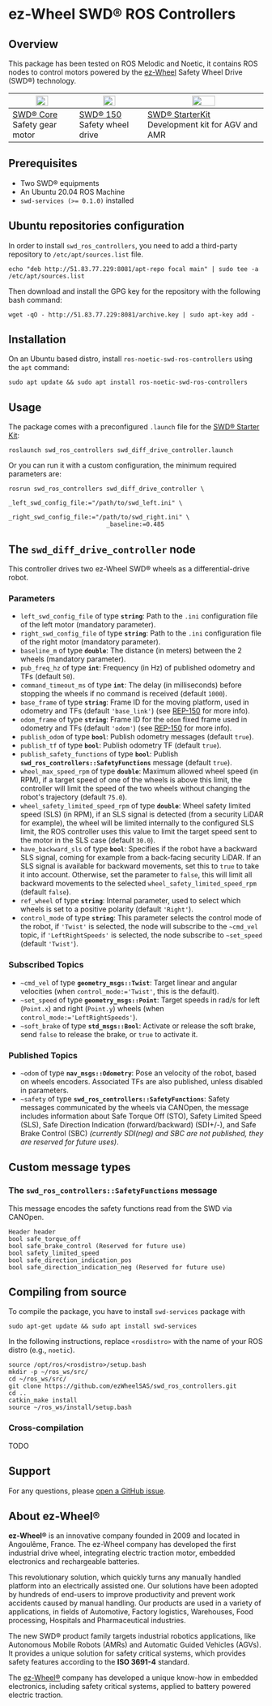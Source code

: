 # ez-Wheel SWD® ROS Controllers

## Overview
This package has been tested on ROS Melodic and Noetic, it contains ROS nodes to control motors powered by the [ez-Wheel](https://www.ez-wheel.com) Safety Wheel Drive (SWD®) technology.

<img src="https://www.ez-wheel.com/storage/image-product/visuels-swd-core-2-0-0.png" width="45%"></img> | <img src="https://www.ez-wheel.com/storage/image-product/roue-electrique-swd-150-2-0-0-0.png" width="45%"></img> | <img src="https://www.ez-wheel.com/storage/image-product/starterkit-ez-wheel-web-0-0-0.png" width="45%"></img> |
|------------|-------------|-------------|
| [SWD® Core](https://www.ez-wheel.com/en/safety-gear-motor) <br />Safety gear motor | [SWD® 150](https://www.ez-wheel.com/en/swd-150-safety-wheel-drive) <br />Safety wheel drive | [SWD® StarterKit](https://www.ez-wheel.com/en/development-kit-for-agv-and-amr) <br />Development kit for AGV and AMR |

## Prerequisites
- Two SWD® equipments
- An Ubuntu 20.04 ROS Machine
- `swd-services (>= 0.1.0)` installed

## Ubuntu repositories configuration

In order to install `swd_ros_controllers`, you need to add a third-party repository to `/etc/apt/sources.list` file.

```shell
echo "deb http://51.83.77.229:8081/apt-repo focal main" | sudo tee -a /etc/apt/sources.list
```

Then download and install the GPG key for the repository with the following bash command:

```shell
wget -qO - http://51.83.77.229:8081/archive.key | sudo apt-key add -
```

## Installation

On an Ubuntu based distro, install `ros-noetic-swd-ros-controllers` using the `apt` command:

```shell
sudo apt update && sudo apt install ros-noetic-swd-ros-controllers
```

## Usage

The package comes with a preconfigured `.launch` file for the [SWD® Starter Kit](https://www.ez-wheel.com/en/development-kit-for-agv-and-amr):

```shell
roslaunch swd_ros_controllers swd_diff_drive_controller.launch
```

Or you can run it with a custom configuration, the minimum required parameters are:

```shell
rosrun swd_ros_controllers swd_diff_drive_controller \
                           _left_swd_config_file:="/path/to/swd_left.ini" \
                           _right_swd_config_file:="/path/to/swd_right.ini" \
                           _baseline:=0.485
```

## The `swd_diff_drive_controller` node

This controller drives two ez-Wheel SWD® wheels as a differential-drive robot.

### Parameters

- `left_swd_config_file` of type **`string`**: Path to the `.ini` configuration file of the left motor (mandatory parameter).
- `right_swd_config_file` of type **`string`**: Path to the `.ini` configuration file of the right motor (mandatory parameter).
- `baseline_m` of type **`double`**: The distance (in meters) between the 2 wheels (mandatory parameter).
- `pub_freq_hz` of type **`int`**: Frequency (in Hz) of published odometry and TFs (default `50`).
- `command_timeout_ms` of type **`int`**: The delay (in milliseconds) before stopping the wheels if no command is received (default `1000`).
- `base_frame` of type **`string`**: Frame ID for the moving platform, used in odometry and TFs (default `'base_link'`) (see [REP-150](https://www.ros.org/reps/rep-0105.html) for more info).
- `odom_frame` of type **`string`**: Frame ID for the `odom` fixed frame used in odometry and TFs (default `'odom'`) (see [REP-150](https://www.ros.org/reps/rep-0105.html) for more info).
- `publish_odom` of type **`bool`**: Publish odometry messages (default `true`).
- `publish_tf` of type **`bool`**: Publish odometry TF (default `true`).
- `publish_safety_functions` of type **`bool`**: Publish **`swd_ros_controllers::SafetyFunctions`** message (default `true`).
- `wheel_max_speed_rpm` of type **`double`**: Maximum allowed wheel speed (in RPM), if a target speed of one of the wheels is above this limit, the controller will limit the speed of the two wheels without changing the robot's trajectory (default `75.0`).
- `wheel_safety_limited_speed_rpm` of type **`double`**: Wheel safety limited speed (SLS) (in RPM), if an SLS signal is detected (from a security LiDAR for example), the wheel will be limited internally to the configured SLS limit, the ROS controller uses this value to limit the target speed sent to the motor in the SLS case (default `30.0`).
- `have_backward_sls` of type **`bool`**: Specifies if the robot have a backward SLS signal, coming for example from a back-facing security LiDAR. If an SLS signal is available for backward movements, set this to `true` to take it into account. Otherwise, set the parameter to `false`, this will limit all backward movements to the selected `wheel_safety_limited_speed_rpm` (default `false`).
- `ref_wheel` of type **`string`**: Internal parameter, used to select which wheels is set to a positive polarity (default `'Right'`).
- `control_mode` of type **`string`**: This parameter selects the control mode of the robot, if `'Twist'` is selected, the node will subscribe to the `~cmd_vel` topic, if `'LeftRightSpeeds'` is selected, the node subscribe to `~set_speed` (default `'Twist'`).

### Subscribed Topics

- `~cmd_vel` of type **`geometry_msgs::Twist`**: Target linear and angular velocities (when `control_mode:='Twist'`, this is the default).
- `~set_speed` of type **`geometry_msgs::Point`**: Target speeds in rad/s for left (`Point.x`) and right (`Point.y`) wheels (when `control_mode:='LeftRightSpeeds'`).
- `~soft_brake` of type **`std_msgs::Bool`**: Activate or release the soft brake, send `false` to release the brake, or `true` to activate it.

### Published Topics

- `~odom` of type **`nav_msgs::Odometry`**: Pose an velocity of the robot, based on wheels encoders. Associated TFs are also published, unless disabled in parameters.
- `~safety` of type **`swd_ros_controllers::SafetyFunctions`**: Safety messages communicated by the wheels via CANOpen, the message includes information about Safe Torque Off (STO), Safety Limited Speed (SLS), Safe Direction Indication (forward/backward) (SDI+/-), and Safe Brake Control (SBC) _(currently SDI(neg) and SBC are not published, they are reserved for future uses)_.

## Custom message types

### The `swd_ros_controllers::SafetyFunctions` message

This message encodes the safety functions read from the SWD via CANOpen.

```
Header header
bool safe_torque_off
bool safe_brake_control (Reserved for future use)
bool safety_limited_speed
bool safe_direction_indication_pos
bool safe_direction_indication_neg (Reserved for future use)
```

## Compiling from source

To compile the package, you have to install `swd-services` package with

```shell
sudo apt-get update && sudo apt install swd-services
```

In the following instructions, replace `<rosdistro>` with the name of your ROS distro (e.g., `noetic`).

```shell
source /opt/ros/<rosdistro>/setup.bash
mkdir -p ~/ros_ws/src/
cd ~/ros_ws/src/
git clone https://github.com/ezWheelSAS/swd_ros_controllers.git
cd ..
catkin_make install
source ~/ros_ws/install/setup.bash
```

### Cross-compilation
TODO
 
## Support
For any questions, please [open a GitHub issue](https://github.com/ezWheelSAS/swd_ros_controllers/issues).

## About ez-Wheel®
**ez-Wheel®** is an innovative company founded in 2009 and located in Angoulême, France. 
The ez-Wheel company has developed the first industrial drive wheel, integrating electric traction motor, embedded electronics and rechargeable batteries.

This revolutionary solution, which quickly turns any manually handled platform into an electrically assisted one.
Our solutions have been adopted by hundreds of end-users to improve productivity and prevent work accidents caused by manual handling. 
Our products are used in a variety of applications, in fields of Automotive, Factory logistics, Warehouses, Food processing, Hospitals and Pharmaceutical industries.

The new SWD® product family targets industrial robotics applications, like Autonomous Mobile Robots (AMRs) and Automatic Guided Vehicles (AGVs).
It provides a unique solution for safety critical systems, which provides safety features according to the **ISO 3691-4** standard.

The [ez-Wheel®](https://www.ez-wheel.com) company has developed a unique know-how in embedded electronics, including safety critical systems, applied to battery powered electric traction.

